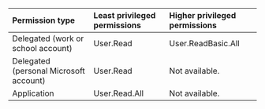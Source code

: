 |Permission type|Least privileged permissions|Higher privileged permissions|
|:---|:---|:---|
|Delegated (work or school account)|User.Read|User.ReadBasic.All|
|Delegated (personal Microsoft account)|User.Read|Not available.|
|Application|User.Read.All|Not available.|